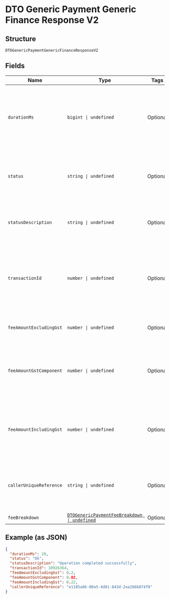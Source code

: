 
# DTO Generic Payment Generic Finance Response V2

## Structure

`DTOGenericPaymentGenericFinanceResponseV2`

## Fields

| Name | Type | Tags | Description |
|  --- | --- | --- | --- |
| `durationMs` | `bigint \| undefined` | Optional | This value represents the total time in milliseconds that the Platform took to process the request. |
| `status` | `string \| undefined` | Optional | This is the status of executing the request.&nbsp;A code of ‘Ok’ indicates no errors |
| `statusDescription` | `string \| undefined` | Optional | This is a plain English description of the status. |
| `transactionId` | `number \| undefined` | Optional | This is the Platform ID that is unique to your payment request. 0 will be returned if any errors occurred. |
| `feeAmountExcludingGst` | `number \| undefined` | Optional | This is the fee amount excluding GST |
| `feeAmountGstComponent` | `number \| undefined` | Optional | This is the GST Component of the fee amount that has been debited from your mAccount |
| `feeAmountIncludingGst` | `number \| undefined` | Optional | This is the total fee amount Including GST that has been debited from your mAccount |
| `callerUniqueReference` | `string \| undefined` | Optional | This is the unique reference that was passed in by the calling service |
| `feeBreakdown` | [`DTOGenericPaymentFeeBreakdown \| undefined`](../../doc/models/dto-generic-payment-fee-breakdown.md) | Optional | - |

## Example (as JSON)

```json
{
  "durationMs": 20,
  "status": "Ok",
  "statusDescription": "Operation completed successfully",
  "transactionId": 10926364,
  "feeAmountExcludingGst": 0.2,
  "feeAmountGstComponent": 0.02,
  "feeAmountIncludingGst": 0.22,
  "callerUniqueReference": "e1185a86-00a5-4d81-843d-2ea266b074f8"
}
```

